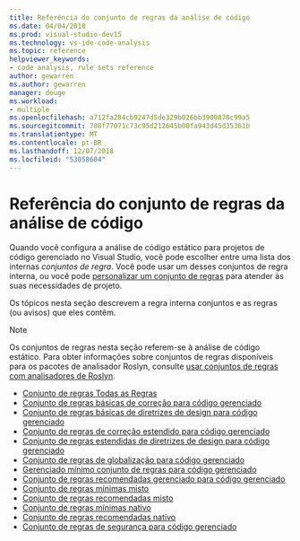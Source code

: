 ```yaml
---
title: Referência do conjunto de regras da análise de código
ms.date: 04/04/2018
ms.prod: visual-studio-dev15
ms.technology: vs-ide-code-analysis
ms.topic: reference
helpviewer_keywords:
- code analysis, rule sets reference
author: gewarren
ms.author: gewarren
manager: douge
ms.workload:
- multiple
ms.openlocfilehash: a712fa284cb9247d5de329b026bb3900878c99a5
ms.sourcegitcommit: 708f77071c73c95d212645b00fa943d45d35361b
ms.translationtype: MT
ms.contentlocale: pt-BR
ms.lasthandoff: 12/07/2018
ms.locfileid: "53058604"
---
```

# <a name="code-analysis-rule-set-reference"></a>Referência do conjunto de regras da análise de código

Quando você configura a análise de código estático para projetos de código gerenciado no Visual Studio, você pode escolher entre uma lista dos internas *conjuntos de regra*. Você pode usar um desses conjuntos de regra interna, ou você pode [personalizar um conjunto de regras](../code-quality/how-to-create-a-custom-rule-set.md) para atender às suas necessidades de projeto.

Os tópicos nesta seção descrevem a regra interna conjuntos e as regras (ou avisos) que eles contêm.

> [!NOTE]
> Os conjuntos de regras nesta seção referem-se à análise de código estático. Para obter informações sobre conjuntos de regras disponíveis para os pacotes de analisador Roslyn, consulte [usar conjuntos de regras com analisadores de Roslyn](analyzer-rule-sets.md).

- [Conjunto de regras Todas as Regras](all-rules-rule-set.md)
- [Conjunto de regras básicas de correção para código gerenciado](basic-correctness-rules-rule-set-for-managed-code.md)
- [Conjunto de regras básicas de diretrizes de design para código gerenciado](basic-design-guideline-rules-rule-set-for-managed-code.md)
- [Conjunto de regras de correção estendido para código gerenciado](extended-correctness-rules-rule-set-for-managed-code.md)
- [Conjunto de regras estendidas de diretrizes de design para código gerenciado](extended-design-guidelines-rules-rule-set-for-managed-code.md)
- [Conjunto de regras de globalização para código gerenciado](globalization-rules-rule-set-for-managed-code.md)
- [Gerenciado mínimo conjunto de regras para código gerenciado](managed-minimum-rules-rule-set-for-managed-code.md)
- [Conjunto de regras recomendadas gerenciado para código gerenciado](managed-recommended-rules-rule-set-for-managed-code.md)
- [Conjunto de regras mínimas misto](mixed-minimum-rules-rule-set.md)
- [Conjunto de regras recomendadas misto](mixed-recommended-rules-rule-set.md)
- [Conjunto de regras mínimas nativo](native-minimum-rules-rule-set.md)
- [Conjunto de regras recomendadas nativo](native-recommended-rules-rule-set.md)
- [Conjunto de regras de segurança para código gerenciado](security-rules-rule-set-for-managed-code.md)
